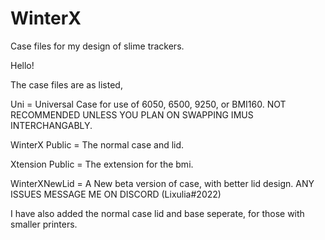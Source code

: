 # WinterX
Case files for my design of slime trackers.

Hello! 

The case files are as listed,

Uni = Universal Case for use of 6050, 6500, 9250, or BMI160. NOT RECOMMENDED UNLESS YOU PLAN ON SWAPPING IMUS INTERCHANGABLY.

WinterX Public = The normal case and lid.

Xtension Public = The extension for the bmi.

WinterXNewLid = A New beta version of case, with better lid design. ANY ISSUES MESSAGE ME ON DISCORD (Lixulia#2022)

I have also added the normal case lid and base seperate, for those with smaller printers.
